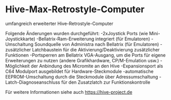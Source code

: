 # Hive-Max-Retrostyle-Computer
umfangreich erweiterter Hive-Retrostyle-Computer

Folgende Änderungen wurden durchgeführt:
-2xJoystick Ports (wie Mini-Joystickkarte)
-Bellatrix-Ram-Erweiterung integriert (für Emulatoren)
-Umschaltung Soundquelle von Administra nach Bellatrix (für Emulatoren)
-zusätzlicher Latchbaustein für die Aktivierung/Deaktivierung zusätzlicher Funktionen
-Portsperren am Bellatrix VGA-Ausgang, um die Ports für eigene Erweiterungen zu nutzen (andere Grafikhardware, CP/M-Emulation usw.)
-Möglichkeit der Anbindung des Micromite an den Hive
-Expansionsport als C64 Modulport ausgebildet für Hardware-Steckmodule
-automatische EEPROM-Umschaltung durch die Steckmodule über Adressumschaltung
-Latch-Diagnoseanschluss für den Zusatzlatch zur Funktionskontrolle

Für weitere Informationen siehe auch https://hive-project.de
